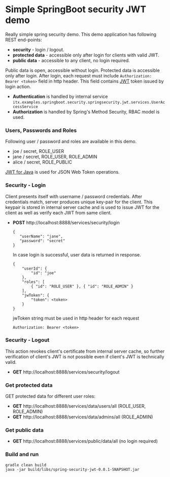 # Simple SpringBoot security JWT demo

Really simple spring security demo. This demo application has following REST end-points:

* __security__ - login / logout.
* __protected data__ - accessible only after login for clients with valid JWT.
* __public data__ - accessible to any client, no login required.

Public data is open, accessible without login. Protected data is accessible only after login. 
After login, each request must include ``Authorization: Bearer <token>`` field in http header.
This field contains [JWT](https://tools.ietf.org/html/rfc7519) token issued by login action. 

* __Authentication__ is handled by internal service ``itx.examples.springboot.security.springsecurity.jwt.services.UserAccessService``
* __Authorization__ is handled by Spring's Method Security, RBAC model is used.

### Users, Passwords and Roles
Following user / password and roles are available in this demo.
* joe / secret, ROLE_USER
* jane / secret, ROLE_USER, ROLE_ADMIN
* alice / secret, ROLE_PUBLIC

[JWT for Java](https://github.com/jwtk/jjwt) is used for JSON Web Token operations.

### Security - Login
Client presents itself with username / password credentials. After credentials match, server 
produces unique key-pair for the client. This keypair is stored in internal server cache and is used to 
issue JWT for the client as well as verify each JWT from same client.
* __POST__ http://localhost:8888/services/security/login
  ```
  {
     "userName": "jane",
     "password": "secret"
  }
  ```
  In case login is successful, user data is returned in response.
  ```
  {
      "userId": {
          "id": "joe"
      },
      "roles": [
          { "id": "ROLE_USER" }, { "id": "ROLE_ADMIN" }
      ],
      "jwToken": {
          "token": <token>
      }
  }
  ```
  jwToken string must be used in http header for each request
  ```
  Authorization: Bearer <token>
  ```
  
### Security - Logout
This action revokes client's certificate from internal server cache, so further verification
of client's JWT is not possible even if client's JWT is technically valid.
* __GET__ http://localhost:8888/services/security/logout

### Get protected data
GET protected data for different user roles:
* __GET__ http://localhost:8888/services/data/users/all (ROLE_USER, ROLE_ADMIN)
* __GET__ http://localhost:8888/services/data/admins/all (ROLE_ADMIN)

### Get public data
* __GET__ http://localhost:8888/services/public/data/all (no login required)

### Build and run
```
gradle clean build 
java -jar build/libs/spring-security-jwt-0.0.1-SNAPSHOT.jar 
```